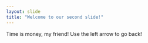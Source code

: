 ```yaml
---
layout: slide
title: "Welcome to our second slide!"
---
```

Time is money, my friend!
Use the left arrow to go back!
